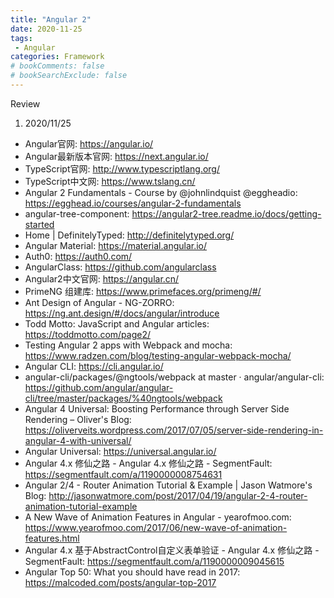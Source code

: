 ```yaml
---
title: "Angular 2"
date: 2020-11-25
tags: 
 - Angular
categories: Framework
# bookComments: false
# bookSearchExclude: false
---
```

Review
1. 2020/11/25

- Angular官网: https://angular.io/
- Angular最新版本官网: https://next.angular.io/
- TypeScript官网: http://www.typescriptlang.org/
- TypeScript中文网: https://www.tslang.cn/
- Angular 2 Fundamentals - Course by @johnlindquist @eggheadio: https://egghead.io/courses/angular-2-fundamentals
- angular-tree-component: https://angular2-tree.readme.io/docs/getting-started
- Home | DefinitelyTyped: http://definitelytyped.org/
- Angular Material: https://material.angular.io/
- Auth0: https://auth0.com/
- AngularClass: https://github.com/angularclass
- Angular2中文官网: https://angular.cn/
- PrimeNG 组建库: https://www.primefaces.org/primeng/#/
- Ant Design of Angular - NG-ZORRO: https://ng.ant.design/#/docs/angular/introduce
- Todd Motto: JavaScript and Angular articles: https://toddmotto.com/page2/
- Testing Angular 2 apps with Webpack and mocha: https://www.radzen.com/blog/testing-angular-webpack-mocha/
- Angular CLI: https://cli.angular.io/
- angular-cli/packages/@ngtools/webpack at master · angular/angular-cli: https://github.com/angular/angular-cli/tree/master/packages/%40ngtools/webpack
- Angular 4 Universal: Boosting Performance through Server Side Rendering – Oliver's Blog: https://oliverveits.wordpress.com/2017/07/05/server-side-rendering-in-angular-4-with-universal/
- Angular Universal: https://universal.angular.io/
- Angular 4.x 修仙之路 - Angular 4.x 修仙之路 - SegmentFault: https://segmentfault.com/a/1190000008754631
- Angular 2/4 - Router Animation Tutorial &amp; Example | Jason Watmore's Blog: http://jasonwatmore.com/post/2017/04/19/angular-2-4-router-animation-tutorial-example
- A New Wave of Animation Features in Angular - yearofmoo.com: https://www.yearofmoo.com/2017/06/new-wave-of-animation-features.html
- Angular 4.x 基于AbstractControl自定义表单验证 - Angular 4.x 修仙之路 - SegmentFault: https://segmentfault.com/a/1190000009045615
- Angular Top 50: What you should have read in 2017: https://malcoded.com/posts/angular-top-2017